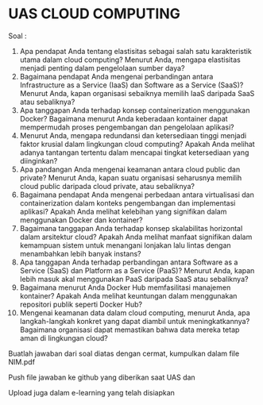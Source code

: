 # UAS CLOUD COMPUTING

Soal :
1. Apa pendapat Anda tentang elastisitas sebagai salah satu karakteristik utama dalam cloud computing? Menurut Anda, mengapa elastisitas menjadi penting dalam pengelolaan sumber daya?
2. Bagaimana pendapat Anda mengenai perbandingan antara Infrastructure as a Service (IaaS) dan Software as a Service (SaaS)? Menurut Anda, kapan organisasi sebaiknya memilih IaaS daripada SaaS atau sebaliknya?
3. Apa tanggapan Anda terhadap konsep containerization menggunakan Docker? Bagaimana menurut Anda keberadaan kontainer dapat mempermudah proses pengembangan dan pengelolaan aplikasi?
4. Menurut Anda, mengapa redundansi dan ketersediaan tinggi menjadi faktor krusial dalam lingkungan cloud computing? Apakah Anda melihat adanya tantangan tertentu dalam mencapai tingkat ketersediaan yang diinginkan?
5. Apa pandangan Anda mengenai keamanan antara cloud public dan private? Menurut Anda, kapan suatu organisasi seharusnya memilih cloud public daripada cloud private, atau sebaliknya?
6. Bagaimana pendapat Anda mengenai perbedaan antara virtualisasi dan containerization dalam konteks pengembangan dan implementasi aplikasi? Apakah Anda melihat kelebihan yang signifikan dalam menggunakan Docker dan kontainer?
7. Bagaimana tanggapan Anda terhadap konsep skalabilitas horizontal dalam arsitektur cloud? Apakah Anda melihat manfaat signifikan dalam kemampuan sistem untuk menangani lonjakan lalu lintas dengan menambahkan lebih banyak instans?
8. Apa tanggapan Anda terhadap perbandingan antara Software as a Service (SaaS) dan Platform as a Service (PaaS)? Menurut Anda, kapan lebih masuk akal menggunakan PaaS daripada SaaS atau sebaliknya?
9. Bagaimana menurut Anda Docker Hub memfasilitasi manajemen kontainer? Apakah Anda melihat keuntungan dalam menggunakan repositori publik seperti Docker Hub?
10. Mengenai keamanan data dalam cloud computing, menurut Anda, apa langkah-langkah konkret yang dapat diambil untuk meningkatkannya? Bagaimana organisasi dapat memastikan bahwa data mereka tetap aman di lingkungan cloud?

Buatlah jawaban dari soal diatas dengan cermat, kumpulkan dalam file NIM.pdf

Push file jawaban ke github yang diberikan saat UAS dan

Upload juga dalam e-learning yang telah disiapkan
